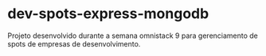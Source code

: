 # dev-spots-express-mongodb

Projeto desenvolvido durante a semana omnistack 9 para gerenciamento de spots de empresas de desenvolvimento. 
